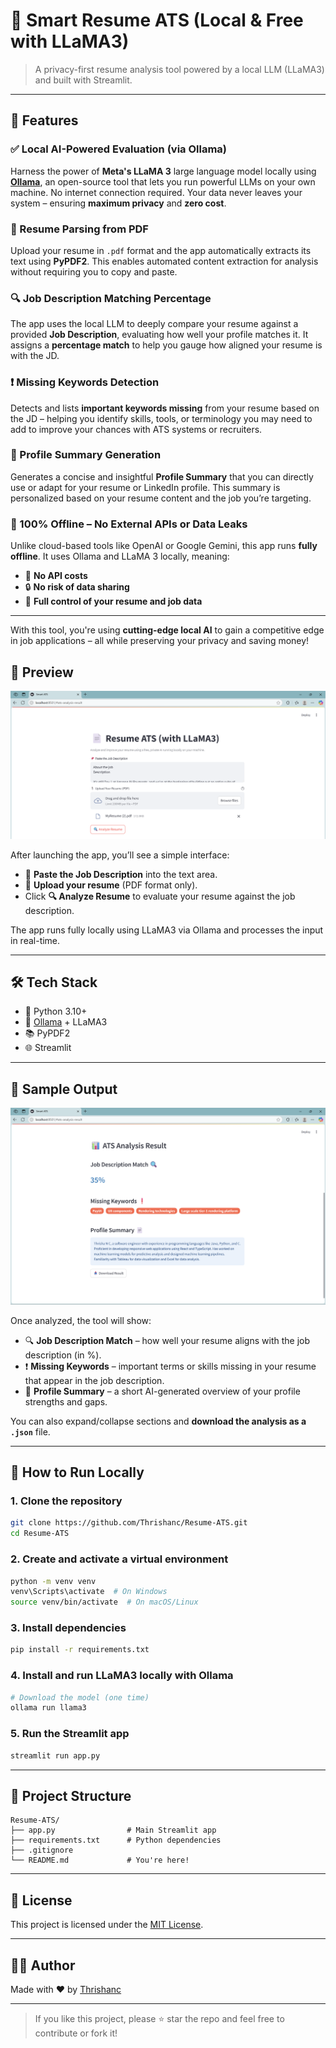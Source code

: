 # 💼 Smart Resume ATS (Local & Free with LLaMA3)

> A privacy-first resume analysis tool powered by a local LLM (LLaMA3) and built with Streamlit.

---

## 🚀 Features

### ✅ Local AI-Powered Evaluation (via Ollama)
Harness the power of **Meta's LLaMA 3** large language model locally using [**Ollama**](https://ollama.com/), an open-source tool that lets you run powerful LLMs on your own machine. No internet connection required. Your data never leaves your system – ensuring **maximum privacy** and **zero cost**.

### 📄 Resume Parsing from PDF
Upload your resume in `.pdf` format and the app automatically extracts its text using **PyPDF2**. This enables automated content extraction for analysis without requiring you to copy and paste.

### 🔍 Job Description Matching Percentage
The app uses the local LLM to deeply compare your resume against a provided **Job Description**, evaluating how well your profile matches it. It assigns a **percentage match** to help you gauge how aligned your resume is with the JD.

### ❗ Missing Keywords Detection
Detects and lists **important keywords missing** from your resume based on the JD – helping you identify skills, tools, or terminology you may need to add to improve your chances with ATS systems or recruiters.

### 📄 Profile Summary Generation
Generates a concise and insightful **Profile Summary** that you can directly use or adapt for your resume or LinkedIn profile. This summary is personalized based on your resume content and the job you’re targeting.

### 🧠 100% Offline – No External APIs or Data Leaks
Unlike cloud-based tools like OpenAI or Google Gemini, this app runs **fully offline**. It uses Ollama and LLaMA 3 locally, meaning:
- 💸 **No API costs**
- 🔒 **No risk of data sharing**
- 🧠 **Full control of your resume and job data**

---

With this tool, you're using **cutting-edge local AI** to gain a competitive edge in job applications – all while preserving your privacy and saving money!


## 📸 Preview

![App Preview](assets/preview.png)

After launching the app, you’ll see a simple interface:
- 📌 **Paste the Job Description** into the text area.
- 📎 **Upload your resume** (PDF format only).
- Click **🔍 Analyze Resume** to evaluate your resume against the job description.

The app runs fully locally using LLaMA3 via Ollama and processes the input in real-time.

---

## 🛠️ Tech Stack

- 🐍 Python 3.10+
- 🦙 [Ollama](https://ollama.com/) + LLaMA3
- 📚 PyPDF2
- 🌐 Streamlit

---

## 🧾 Sample Output

![Sample Output](assets/output.png)

Once analyzed, the tool will show:
- 🔍 **Job Description Match** – how well your resume aligns with the job description (in %).
- ❗ **Missing Keywords** – important terms or skills missing in your resume that appear in the job description.
- 📄 **Profile Summary** – a short AI-generated overview of your profile strengths and gaps.

You can also expand/collapse sections and **download the analysis as a `.json`** file.

---

## 🧪 How to Run Locally

### 1. Clone the repository
```bash
git clone https://github.com/Thrishanc/Resume-ATS.git
cd Resume-ATS
```

### 2. Create and activate a virtual environment
```bash
python -m venv venv
venv\Scripts\activate  # On Windows
source venv/bin/activate  # On macOS/Linux
```

### 3. Install dependencies
```bash
pip install -r requirements.txt
```

### 4. Install and run LLaMA3 locally with Ollama
```bash
# Download the model (one time)
ollama run llama3
```

### 5. Run the Streamlit app
```bash
streamlit run app.py
```

---

## 📂 Project Structure

```
Resume-ATS/
├── app.py                # Main Streamlit app
├── requirements.txt      # Python dependencies
├── .gitignore
└── README.md             # You're here!
```

---

## 📄 License

This project is licensed under the [MIT License](LICENSE).

---

## 🙋‍♂️ Author

Made with ❤️ by [Thrishanc](https://github.com/Thrishanc)

---

> If you like this project, please ⭐ star the repo and feel free to contribute or fork it!
